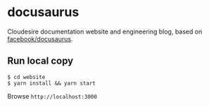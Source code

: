 # docusaurus

Cloudesire documentation website and engineering blog, based on [facebook/docusaurus](https://docusaurus.io/).

## Run local copy

```
$ cd website
$ yarn install && yarn start
```

Browse `http://localhost:3000`
